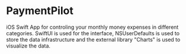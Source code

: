 # PaymentPilot
iOS Swift App for controling your monthly money expenses in different categories. SwiftUI is used for the interface, NSUserDefaults is used to store the data infrastructure and the external library "Charts" is used to visualize the data.
